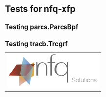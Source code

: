 # Tests for nfq-xfp

## Testing parcs.ParcsBpf

## Testing tracb.Trcgrf


|                                                     |
| :---------------------------------------------------|
| ![](../docs/_static/nfq-solutions-logo-300x111.png) |
|                                                     |
